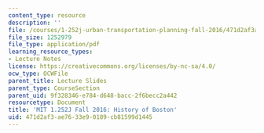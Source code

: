 ```yaml
---
content_type: resource
description: ''
file: /courses/1-252j-urban-transportation-planning-fall-2016/471d2af3ae7633e90189cb81599d1445_MIT1_252JF16_Lec2.pdf
file_size: 1252979
file_type: application/pdf
learning_resource_types:
- Lecture Notes
license: https://creativecommons.org/licenses/by-nc-sa/4.0/
ocw_type: OCWFile
parent_title: Lecture Slides
parent_type: CourseSection
parent_uid: 9f328346-e784-d648-bacc-2f6becc2a442
resourcetype: Document
title: 'MIT 1.252J Fall 2016: History of Boston'
uid: 471d2af3-ae76-33e9-0189-cb81599d1445
---
```

